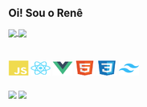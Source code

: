 ## Oi! Sou o Renê

<div>
<a href="https://github.com/rennegomes/rennegomes">
  <img height=200 align="center" src="https://github-readme-stats.vercel.app/api?username=rennegomes&show_icons=true&theme=dark&locale=pt-br" />
</a>
<a href="https://github.com/rennegomes?tab=repositories">
  <img height=200 align="center" src="https://github-readme-stats.vercel.app/api/top-langs?username=rennegomes&layout=compact&langs_count=8&card_width=320&show_icons=true&theme=dark&locale=pt-br&cache_seconds=1800" />
</a>
</div>

##

<div style="display: inline_block"><br>
  <img align="center" alt="Rene-Js" height="30" width="40" src="https://raw.githubusercontent.com/devicons/devicon/master/icons/javascript/javascript-plain.svg">
  <img align="center" alt="Rene-React" height="30" width="40" src="https://raw.githubusercontent.com/devicons/devicon/master/icons/react/react-original.svg">
  <img align="center" alt="Rene-Vue" height="30" width="40" src="https://raw.githubusercontent.com/devicons/devicon/master/icons/vuejs/vuejs-original.svg">
  <img align="center" alt="Rene-HTML" height="30" width="40" src="https://raw.githubusercontent.com/devicons/devicon/master/icons/html5/html5-original.svg">
  <img align="center" alt="Rene-CSS" height="30" width="40" src="https://raw.githubusercontent.com/devicons/devicon/master/icons/css3/css3-original.svg">
  <img align="center" alt="Rene-Tailwindcss" height="30" width="40" src="https://raw.githubusercontent.com/devicons/devicon/master/icons/tailwindcss/tailwindcss-original.svg">
</div>
  
  ##
 
<div> 
  <a href="https://www.linkedin.com/in/rene-gomes/" target="_blank"><img src="https://img.shields.io/badge/-LinkedIn-%230077B5?style=for-the-badge&logo=linkedin&logoColor=white" target="_blank"></a> 
  <a href = "mailto:renne.lace082@gmail.com"><img src="https://img.shields.io/badge/-Gmail-%23333?style=for-the-badge&logo=gmail&logoColor=white" target="_blank"></a>
</div>
